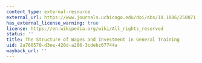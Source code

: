 ```yaml
---
content_type: external-resource
external_url: https://www.journals.uchicago.edu/doi/abs/10.1086/250071
has_external_license_warning: true
license: https://en.wikipedia.org/wiki/All_rights_reserved
status: ''
title: The Structure of Wages and Investment in General Training
uid: 2a760570-d3ee-420d-a206-3cdebc67744a
wayback_url: ''
---
```

